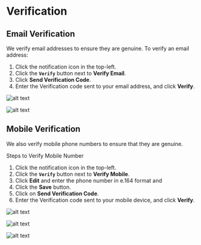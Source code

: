 # Verification
## Email Verification 

We verify email addresses to ensure they are genuine. To verify an email address:

1. Click the notification icon in the top-left.
2. Click the **`Verify`** button next to **Verify Email**.
3. Click **Send Verification Code**.
4. Enter the Verification code sent to your email address, and click **Verify**.


![alt text][verify-email-1]

![alt text][verify-email-2]


## Mobile Verification 

We also verify mobile phone numbers to ensure that they are genuine.

Steps to Verify Mobile Number

1. Click the notification icon in the top-left.
2. Click the **`Verify`** button next to **Verify Mobile**.
3. Click **Edit** and enter the phone number in e.164 format and 
4. Click the **Save** button.
5. Click on **Send Verification Code**.
6. Enter the Verification code sent to your mobile device, and click **Verify**.


![alt text][verify-mobile-1]

![alt text][verify-mobile-3]

![alt text][verify-mobile-2]



[verify-mobile-1]: /verification/img/verify-mobile-1.png "verify-mobile-1"
[verify-mobile-2]: /verification/img/verify-mobile-2.png "verify-mobile-2"
[verify-mobile-3]: /verification/img/verify-mobile-3.png "verify-mobile-3"

[verify-email-1]: /verification/img/verify-email-1.png "verify-email-1"
[verify-email-2]: /verification/img/verify-email-2.png "verify-email-2"

